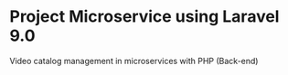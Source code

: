 # Project Microservice using Laravel 9.0
Video catalog management in microservices with PHP (Back-end)
